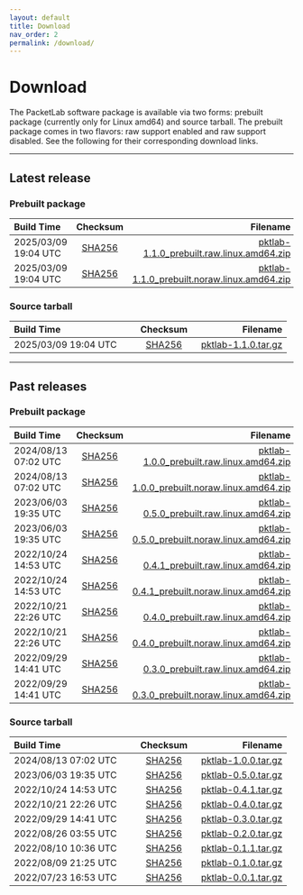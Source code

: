 ```yaml
---
layout: default
title: Download
nav_order: 2
permalink: /download/
---
```


<!--for download table alignment-->
<style>
table th:first-of-type {
    width: 200px;
}
table th:nth-of-type(2) {
    width: 100px;
}
</style>


# Download
The PacketLab software package is available via two forms: prebuilt package (currently only for Linux amd64) and source tarball. The prebuilt package comes in two flavors: raw support enabled and raw support disabled. See the following for their corresponding download links.

---
## Latest release

### Prebuilt package

| Build Time | Checksum | Filename |
| :--------- | :------: | -------: |
| 2025/03/09 19:04 UTC | [SHA256](/releases/pktlab-1.1.0_prebuilt.raw.linux.amd64.zip.sha256) | [pktlab-1.1.0_prebuilt.raw.linux.amd64.zip](/releases/pktlab-1.1.0_prebuilt.raw.linux.amd64.zip) |
| 2025/03/09 19:04 UTC | [SHA256](/releases/pktlab-1.1.0_prebuilt.noraw.linux.amd64.zip.sha256) | [pktlab-1.1.0_prebuilt.noraw.linux.amd64.zip](/releases/pktlab-1.1.0_prebuilt.noraw.linux.amd64.zip) |

### Source tarball

| Build Time | Checksum | Filename |
| :--------- | :------: | -------: |
| 2025/03/09 19:04 UTC | [SHA256](/releases/pktlab-1.1.0.tar.gz.sha256) | [pktlab-1.1.0.tar.gz](/releases/pktlab-1.1.0.tar.gz) |

<!--
> <div class="footer">We provided earlier unreleased v0.5.0 source tarball to anonymous authors of IMC23 submission in March 2023 during private communication. The provided source tarball contains content identical to the 2023/06/03 release.</div>
-->
---
## Past releases

### Prebuilt package

| Build Time | Checksum | Filename |
| :--------- | :------: | -------: |
| 2024/08/13 07:02 UTC | [SHA256](/releases/pktlab-1.0.0_prebuilt.raw.linux.amd64.zip.sha256) | [pktlab-1.0.0_prebuilt.raw.linux.amd64.zip](/releases/pktlab-1.0.0_prebuilt.raw.linux.amd64.zip) |
| 2024/08/13 07:02 UTC | [SHA256](/releases/pktlab-1.0.0_prebuilt.noraw.linux.amd64.zip.sha256) | [pktlab-1.0.0_prebuilt.noraw.linux.amd64.zip](/releases/pktlab-1.0.0_prebuilt.noraw.linux.amd64.zip) |
| 2023/06/03 19:35 UTC | [SHA256](/releases/pktlab-0.5.0_prebuilt.raw.linux.amd64.zip.sha256) | [pktlab-0.5.0_prebuilt.raw.linux.amd64.zip](/releases/pktlab-0.5.0_prebuilt.raw.linux.amd64.zip) |
| 2023/06/03 19:35 UTC | [SHA256](/releases/pktlab-0.5.0_prebuilt.noraw.linux.amd64.zip.sha256) | [pktlab-0.5.0_prebuilt.noraw.linux.amd64.zip](/releases/pktlab-0.5.0_prebuilt.noraw.linux.amd64.zip) |
| 2022/10/24 14:53 UTC | [SHA256](/releases/pktlab-0.4.1_prebuilt.raw.linux.amd64.zip.sha256) | [pktlab-0.4.1_prebuilt.raw.linux.amd64.zip](/releases/pktlab-0.4.1_prebuilt.raw.linux.amd64.zip) |
| 2022/10/24 14:53 UTC | [SHA256](/releases/pktlab-0.4.1_prebuilt.noraw.linux.amd64.zip.sha256) | [pktlab-0.4.1_prebuilt.noraw.linux.amd64.zip](/releases/pktlab-0.4.1_prebuilt.noraw.linux.amd64.zip) |
| 2022/10/21 22:26 UTC | [SHA256](/releases/pktlab-0.4.0_prebuilt.raw.linux.amd64.zip.sha256) | [pktlab-0.4.0_prebuilt.raw.linux.amd64.zip](/releases/pktlab-0.4.0_prebuilt.raw.linux.amd64.zip) |
| 2022/10/21 22:26 UTC | [SHA256](/releases/pktlab-0.4.0_prebuilt.noraw.linux.amd64.zip.sha256) | [pktlab-0.4.0_prebuilt.noraw.linux.amd64.zip](/releases/pktlab-0.4.0_prebuilt.noraw.linux.amd64.zip) |
| 2022/09/29 14:41 UTC | [SHA256](/releases/pktlab-0.3.0_prebuilt.raw.linux.amd64.zip.sha256) | [pktlab-0.3.0_prebuilt.raw.linux.amd64.zip](/releases/pktlab-0.3.0_prebuilt.raw.linux.amd64.zip) |
| 2022/09/29 14:41 UTC | [SHA256](/releases/pktlab-0.3.0_prebuilt.noraw.linux.amd64.zip.sha256) | [pktlab-0.3.0_prebuilt.noraw.linux.amd64.zip](/releases/pktlab-0.3.0_prebuilt.noraw.linux.amd64.zip) |

### Source tarball

| Build Time | Checksum | Filename |
| :--------- | :------: | -------: |
| 2024/08/13 07:02 UTC | [SHA256](/releases/pktlab-1.0.0.tar.gz.sha256) | [pktlab-1.0.0.tar.gz](/releases/pktlab-1.0.0.tar.gz) |
| 2023/06/03 19:35 UTC | [SHA256](/releases/pktlab-0.5.0.tar.gz.sha256) | [pktlab-0.5.0.tar.gz](/releases/pktlab-0.5.0.tar.gz) |
| 2022/10/24 14:53 UTC | [SHA256](/releases/pktlab-0.4.1.tar.gz.sha256) | [pktlab-0.4.1.tar.gz](/releases/pktlab-0.4.1.tar.gz) |
| 2022/10/21 22:26 UTC | [SHA256](/releases/pktlab-0.4.0.tar.gz.sha256) | [pktlab-0.4.0.tar.gz](/releases/pktlab-0.4.0.tar.gz) |
| 2022/09/29 14:41 UTC | [SHA256](/releases/pktlab-0.3.0.tar.gz.sha256) | [pktlab-0.3.0.tar.gz](/releases/pktlab-0.3.0.tar.gz) |
| 2022/08/26 03:55 UTC | [SHA256](/releases/pktlab-0.2.0.tar.gz.sha256) | [pktlab-0.2.0.tar.gz](/releases/pktlab-0.2.0.tar.gz) |
| 2022/08/10 10:36 UTC | [SHA256](/releases/pktlab-0.1.1.tar.gz.sha256) | [pktlab-0.1.1.tar.gz](/releases/pktlab-0.1.1.tar.gz) |
| 2022/08/09 21:25 UTC | [SHA256](/releases/pktlab-0.1.0.tar.gz.sha256) | [pktlab-0.1.0.tar.gz](/releases/pktlab-0.1.0.tar.gz) |
| 2022/07/23 16:53 UTC | [SHA256](/releases/pktlab-0.0.1.tar.gz.sha256) | [pktlab-0.0.1.tar.gz](/releases/pktlab-0.0.1.tar.gz) |